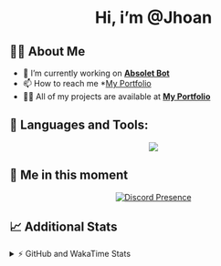 <h1 align="center">Hi, i’m @Jhoan</h1>

## 🙋‍♂️ About Me

- 🔭 I’m currently working on **[Absolet Bot](https://strider.cloud)**
- 📫 How to reach me *[My Portfolio](https://jhoan.me/contact)
- 👨‍💻 All of my projects are available at **[My Portfolio](https://jhoan.me)**

## 🚀 Languages and Tools:
<p align="center">
  <a href="https://skillicons.dev">
    <img src="https://skillicons.dev/icons?i=js,ts,html,css,bootstrap,nodejs,express,vscode,neovim,vim,atom,cloudflare,git,github,discord,bots,linux,mongodb,nginx,redis,wordpress,heroku&perline=11" />
  </a>
</p>
  
## 👤 Me in this moment
<p align="center">
    <a href="https://discord.com/users/612460795124776960" target="_blank" rel="nofollow">
        <img src="https://lanyard-profile-readme.vercel.app/api/612460795124776960?idleMessage=Probably%20coding%20Absolet..." alt="Discord Presence" align="center">
    </a>
</p>

## 📈 Additional Stats
<details>
    <summary>⚡ GitHub and WakaTime Stats</summary>
    <br/>

<!--START_SECTION:waka-->
![Code Time](http://img.shields.io/badge/Code%20Time-549%20hrs%2048%20mins-blue)

**🐱 My GitHub Data** 

> 🏆 1,101 Contributions in the Year 2022
 > 
> 📦 170.2 kB Used in GitHub's Storage 
 > 
> 💼 Opted to Hire
 > 
> 📜 4 Public Repositories 
 > 
> 🔑 39 Private Repositories  
 > 
**I'm an Early 🐤** 

```text
🌞 Morning    91 commits     ██░░░░░░░░░░░░░░░░░░░░░░░   10.67% 
🌆 Daytime    392 commits    ███████████░░░░░░░░░░░░░░   45.96% 
🌃 Evening    331 commits    █████████░░░░░░░░░░░░░░░░   38.8% 
🌙 Night      39 commits     █░░░░░░░░░░░░░░░░░░░░░░░░   4.57%

```
📅 **I'm Most Productive on Saturday** 

```text
Monday       123 commits    ███░░░░░░░░░░░░░░░░░░░░░░   14.42% 
Tuesday      135 commits    ████░░░░░░░░░░░░░░░░░░░░░   15.83% 
Wednesday    141 commits    ████░░░░░░░░░░░░░░░░░░░░░   16.53% 
Thursday     93 commits     ██░░░░░░░░░░░░░░░░░░░░░░░   10.9% 
Friday       131 commits    ███░░░░░░░░░░░░░░░░░░░░░░   15.36% 
Saturday     159 commits    ████░░░░░░░░░░░░░░░░░░░░░   18.64% 
Sunday       71 commits     ██░░░░░░░░░░░░░░░░░░░░░░░   8.32%

```


📊 **This Week I Spent My Time On** 

```text
⌚︎ Time Zone: America/Bogota

💬 Programming Languages: 
TypeScript               5 hrs 51 mins       ██████████████████░░░░░░░   75.25% 
JavaScript               1 hr 9 mins         ███░░░░░░░░░░░░░░░░░░░░░░   14.97% 
JSON                     22 mins             █░░░░░░░░░░░░░░░░░░░░░░░░   4.75% 
Markdown                 15 mins             ░░░░░░░░░░░░░░░░░░░░░░░░░   3.21% 
YAML                     7 mins              ░░░░░░░░░░░░░░░░░░░░░░░░░   1.59%

🔥 Editors: 
VS Code                  7 hrs 47 mins       █████████████████████████   100.0%

🐱‍💻 Projects: 
bloom                    6 hrs 14 mins       ████████████████████░░░░░   80.09% 
dilva                    52 mins             ██░░░░░░░░░░░░░░░░░░░░░░░   11.2% 
bloom-docs               39 mins             ██░░░░░░░░░░░░░░░░░░░░░░░   8.47% 
injector                 1 min               ░░░░░░░░░░░░░░░░░░░░░░░░░   0.24%

💻 Operating System: 
Linux                    7 hrs 47 mins       █████████████████████████   100.0%

```

**I Mostly Code in JavaScript** 

```text
JavaScript               17 repos            ███████████████░░░░░░░░░░   60.71% 
TypeScript               5 repos             ████░░░░░░░░░░░░░░░░░░░░░   17.86% 
Java                     3 repos             ██░░░░░░░░░░░░░░░░░░░░░░░   10.71% 
Shell                    1 repo              █░░░░░░░░░░░░░░░░░░░░░░░░   3.57% 
CSS                      1 repo              █░░░░░░░░░░░░░░░░░░░░░░░░   3.57%

```



 Last Updated on 29/12/2022 20:36:06 UTC
<!--END_SECTION:waka-->
</details>
